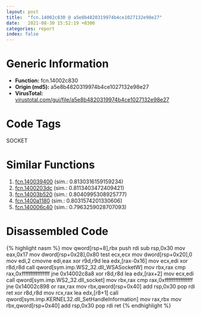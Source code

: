 ```yaml
---
layout: post
title:  "fcn.14002c830 @ a5e8b4820319974b4ce1027132e98e27"
date:   2021-08-30 15:52:19 +0300
categories: report
index: false
---
```


# Generic Information
- **Function:** fcn.14002c830
- **Origin (md5):** a5e8b4820319974b4ce1027132e98e27
- **VirusTotal:** [virustotal.com/gui/file/a5e8b4820319974b4ce1027132e98e27][virustotal_ref]

# Code Tags
<span class="tag" id="SOCKET">SOCKET</span>


# Similar Functions

1. [fcn.140039400][similar_1_ref] (sim.: 0.8130316159159234)
2. [fcn.1400203dc][similar_2_ref] (sim.: 0.8113403472409421)
3. [fcn.14003b520][similar_3_ref] (sim.: 0.8040995308925777)
4. [fcn.1400a1180][similar_4_ref] (sim.: 0.8031574201330606)
5. [fcn.140006c40][similar_5_ref] (sim.: 0.7963259028707093)


# Disassembled Code

{% highlight nasm %}
mov qword[rsp+8],rbx
push rdi
sub rsp,0x30
mov eax,0x17
mov dword[rsp+0x28],0x80
test ecx,ecx
mov dword[rsp+0x20],0
mov edi,2
cmovne edi,eax
xor r9d,r9d
lea edx,[rax-0x16]
mov ecx,edi
xor r8d,r8d
call qword[sym.imp.WS2_32.dll_WSASocketW]
mov rbx,rax
cmp rax,0xffffffffffffffff
jne 0x14002c8a8
xor r8d,r8d
lea edx,[rax+2]
mov ecx,edi
call qword[sym.imp.WS2_32.dll_socket]
mov rbx,rax
cmp rax,0xffffffffffffffff
jne 0x14002c898
or rax,rax
mov rbx,qword[rsp+0x40]
add rsp,0x30
pop rdi
ret 
xor r8d,r8d
mov rcx,rax
lea edx,[r8+1]
call qword[sym.imp.KERNEL32.dll_SetHandleInformation]
mov rax,rbx
mov rbx,qword[rsp+0x40]
add rsp,0x30
pop rdi
ret 
{% endhighlight %}


[similar_1_ref]: /report/fcn.140039400@3bee9e0608c478ffce0d10559aae732b
[similar_2_ref]: /report/fcn.1400203dc@72082bb1b08918279d6780845b69f5ff
[similar_3_ref]: /report/fcn.14003b520@3bee9e0608c478ffce0d10559aae732b
[similar_4_ref]: /report/fcn.1400a1180@a5e8b4820319974b4ce1027132e98e27
[similar_5_ref]: /report/fcn.140006c40@72082bb1b08918279d6780845b69f5ff
[virustotal_ref]: https://www.virustotal.com/gui/file/a5e8b4820319974b4ce1027132e98e27